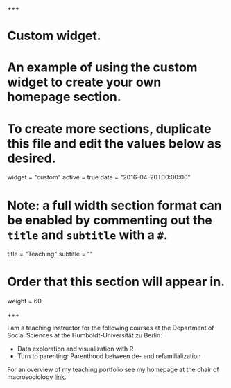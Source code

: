 +++
# Custom widget.
# An example of using the custom widget to create your own homepage section.
# To create more sections, duplicate this file and edit the values below as desired.
widget = "custom"
active = true
date = "2016-04-20T00:00:00"

# Note: a full width section format can be enabled by commenting out the `title` and `subtitle` with a `#`.
title = "Teaching"
subtitle = ""

# Order that this section will appear in.
weight = 60

+++

I am a teaching instructor for the following courses at the Department of Social Sciences at the Humboldt-Universität zu Berlin:

- Data exploration and visualization with R
- Turn to parenting: Parenthood between de- and refamilialization

For an overview of my teaching portfolio see my homepage at the chair of macrosociology [link](https://www.sowi.hu-berlin.de/en/lehrbereiche-en/makro-en/mitarbeiter-en/Guelzau?set_language=en).

